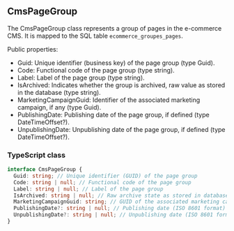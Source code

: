 ﻿## CmsPageGroup

The CmsPageGroup class represents a group of pages in the e-commerce CMS. It is mapped to the SQL table `ecommerce_groupes_pages`.

Public properties:
- Guid: Unique identifier (business key) of the page group (type Guid).
- Code: Functional code of the page group (type string).
- Label: Label of the page group (type string).
- IsArchived: Indicates whether the group is archived, raw value as stored in the database (type string).
- MarketingCampaignGuid: Identifier of the associated marketing campaign, if any (type Guid).
- PublishingDate: Publishing date of the page group, if defined (type DateTimeOffset?).
- UnpublishingDate: Unpublishing date of the page group, if defined (type DateTimeOffset?).

### TypeScript class
```typescript
interface CmsPageGroup {
  Guid: string; // Unique identifier (GUID) of the page group
  Code: string | null; // Functional code of the page group
  Label: string | null; // Label of the page group
  IsArchived: string | null; // Raw archive state as stored in database
  MarketingCampaignGuid: string; // GUID of the associated marketing campaign
  PublishingDate?: string | null; // Publishing date (ISO 8601 format) or null
  UnpublishingDate?: string | null; // Unpublishing date (ISO 8601 format) or null
}
```